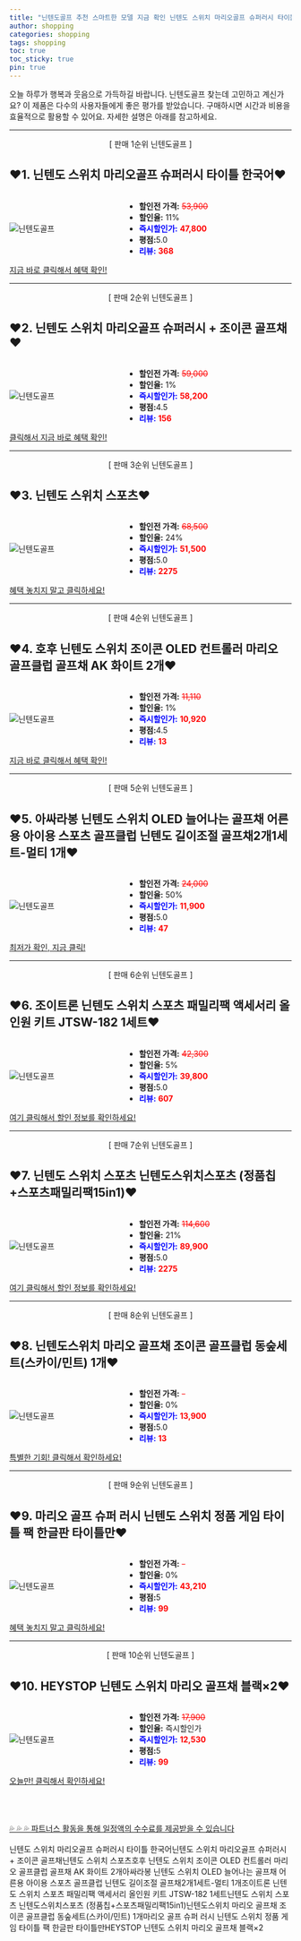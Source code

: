 ```yaml
---
title: "닌텐도골프 추천 스마트한 모델 지금 확인 닌텐도 스위치 마리오골프 슈퍼러시 타이틀"
author: shopping
categories: shopping
tags: shopping
toc: true
toc_sticky: true
pin: true
---
```

오늘 하루가 행복과 웃음으로 가득하길 바랍니다. 닌텐도골프 찾는데 고민하고 계신가요? 이 제품은 다수의 사용자들에게 좋은 평가를 받았습니다. 구매하시면 시간과 비용을 효율적으로 활용할 수 있어요. 자세한 설명은 아래를 참고하세요.

---
<p class="toplist" style="text-align: center;">[ 판매 1순위 닌텐도골프 ]</p>

<h2><strong>❤️1. 닌텐도 스위치 마리오골프 슈퍼러시 타이틀 한국어❤️</strong></h2>

<div style="display: flex; align-items: center;">
    <div style="flex: 0.4;">
        <img src="https://thumbnail6.coupangcdn.com/thumbnails/remote/230x230ex/image/vendor_inventory/12e1/4a2024b946b20130991d9e5825cab5c7671fb3cc11c1659c933c5b0ffddd.jpg" alt="닌텐도골프" style="max-width: 100%;">
    </div>
    <div style="flex: 0.6; margin-left: 10px;">
        <ul>
            <li><strong>할인전 가격:</strong> <del style="color: red;">53,900</del></li>
            <li><strong>할인율:</strong> 11%</li>
            <li><span style='color:blue'><strong>즉시할인가:</strong></span> <span style='color:red'><strong>47,800</strong></span></li>
            <li><strong>평점:</strong>5.0</li>
            <li><span style='color:blue'><strong>리뷰:</strong></span> <span style='color:red'><strong>368</strong></span></li>
        </ul>
    </div>
</div>
<div class="center">
    <a href="https://link.coupang.com/re/AFFSDP?lptag=AF9450613&subid=navercafe1&pageKey=5581690344&traceid=V0-153&itemId=8922639394&vendorItemId=88774204640" class="myButton">
        지금 바로 클릭해서 혜택 확인!
    </a>
</div>


---
<p class="toplist" style="text-align: center;">[ 판매 2순위 닌텐도골프 ]</p>

<h2><strong>❤️2. 닌텐도 스위치 마리오골프 슈퍼러시 + 조이콘 골프채❤️</strong></h2>

<div style="display: flex; align-items: center;">
    <div style="flex: 0.4;">
        <img src="https://thumbnail6.coupangcdn.com/thumbnails/remote/230x230ex/image/vendor_inventory/23fe/ccf30a3c7f292846dd2bec1fc44c6230311bbeb1619aa1aad487249cea9c.jpg" alt="닌텐도골프" style="max-width: 100%;">
    </div>
    <div style="flex: 0.6; margin-left: 10px;">
        <ul>
            <li><strong>할인전 가격:</strong> <del style="color: red;">59,000</del></li>
            <li><strong>할인율:</strong> 1%</li>
            <li><span style='color:blue'><strong>즉시할인가:</strong></span> <span style='color:red'><strong>58,200</strong></span></li>
            <li><strong>평점:</strong>4.5</li>
            <li><span style='color:blue'><strong>리뷰:</strong></span> <span style='color:red'><strong>156</strong></span></li>
        </ul>
    </div>
</div>
<div class="center">
    <a href="https://link.coupang.com/re/AFFSDP?lptag=AF9450613&subid=navercafe1&pageKey=5838012562&traceid=V0-153&itemId=10122924210&vendorItemId=90203271446" class="myButton">
        클릭해서 지금 바로 혜택 확인!
    </a>
</div>


---
<p class="toplist" style="text-align: center;">[ 판매 3순위 닌텐도골프 ]</p>

<h2><strong>❤️3. 닌텐도 스위치 스포츠❤️</strong></h2>

<div style="display: flex; align-items: center;">
    <div style="flex: 0.4;">
        <img src="https://thumbnail6.coupangcdn.com/thumbnails/remote/230x230ex/image/vendor_inventory/0e48/58a9d012cab28204c5b68880beb7942373f89ad1d2be8e7d7756419e915d.jpg" alt="닌텐도골프" style="max-width: 100%;">
    </div>
    <div style="flex: 0.6; margin-left: 10px;">
        <ul>
            <li><strong>할인전 가격:</strong> <del style="color: red;">68,500</del></li>
            <li><strong>할인율:</strong> 24%</li>
            <li><span style='color:blue'><strong>즉시할인가:</strong></span> <span style='color:red'><strong>51,500</strong></span></li>
            <li><strong>평점:</strong>5.0</li>
            <li><span style='color:blue'><strong>리뷰:</strong></span> <span style='color:red'><strong>2275</strong></span></li>
        </ul>
    </div>
</div>
<div class="center">
    <a href="https://link.coupang.com/re/AFFSDP?lptag=AF9450613&subid=navercafe1&pageKey=6530410742&traceid=V0-153&itemId=18826157714&vendorItemId=81221492455" class="myButton">
        혜택 놓치지 말고 클릭하세요!
    </a>
</div>


---
<p class="toplist" style="text-align: center;">[ 판매 4순위 닌텐도골프 ]</p>

<h2><strong>❤️4. 호후 닌텐도 스위치 조이콘 OLED 컨트롤러 마리오 골프클럽 골프채 AK 화이트 2개❤️</strong></h2>

<div style="display: flex; align-items: center;">
    <div style="flex: 0.4;">
        <img src="https://thumbnail8.coupangcdn.com/thumbnails/remote/230x230ex/image/retail/images/2023/05/24/9/3/5f4ad34c-c4e9-4e9a-819b-516fdebeebbe.jpg" alt="닌텐도골프" style="max-width: 100%;">
    </div>
    <div style="flex: 0.6; margin-left: 10px;">
        <ul>
            <li><strong>할인전 가격:</strong> <del style="color: red;">11,110</del></li>
            <li><strong>할인율:</strong> 1%</li>
            <li><span style='color:blue'><strong>즉시할인가:</strong></span> <span style='color:red'><strong>10,920</strong></span></li>
            <li><strong>평점:</strong>4.5</li>
            <li><span style='color:blue'><strong>리뷰:</strong></span> <span style='color:red'><strong>13</strong></span></li>
        </ul>
    </div>
</div>
<div class="center">
    <a href="https://link.coupang.com/re/AFFSDP?lptag=AF9450613&subid=navercafe1&pageKey=7354959229&traceid=V0-153&itemId=18935701600&vendorItemId=86062328941" class="myButton">
        지금 바로 클릭해서 혜택 확인!
    </a>
</div>


---
<p class="toplist" style="text-align: center;">[ 판매 5순위 닌텐도골프 ]</p>

<h2><strong>❤️5. 아싸라봉 닌텐도 스위치 OLED 늘어나는 골프채 어른용 아이용 스포츠 골프클럽 닌텐도 길이조절 골프채2개1세트-멀티 1개❤️</strong></h2>

<div style="display: flex; align-items: center;">
    <div style="flex: 0.4;">
        <img src="https://thumbnail9.coupangcdn.com/thumbnails/remote/230x230ex/image/vendor_inventory/7acf/5d71303ad732a5bdb8bb98ca560552e40d5cbcc5f33249cc1a17eaaa5abf.jpg" alt="닌텐도골프" style="max-width: 100%;">
    </div>
    <div style="flex: 0.6; margin-left: 10px;">
        <ul>
            <li><strong>할인전 가격:</strong> <del style="color: red;">24,000</del></li>
            <li><strong>할인율:</strong> 50%</li>
            <li><span style='color:blue'><strong>즉시할인가:</strong></span> <span style='color:red'><strong>11,900</strong></span></li>
            <li><strong>평점:</strong>5.0</li>
            <li><span style='color:blue'><strong>리뷰:</strong></span> <span style='color:red'><strong>47</strong></span></li>
        </ul>
    </div>
</div>
<div class="center">
    <a href="https://link.coupang.com/re/AFFSDP?lptag=AF9450613&subid=navercafe1&pageKey=7201943242&traceid=V0-153&itemId=18346357469&vendorItemId=85478032942" class="myButton">
        최저가 확인, 지금 클릭!
    </a>
</div>


---
<p class="toplist" style="text-align: center;">[ 판매 6순위 닌텐도골프 ]</p>

<h2><strong>❤️6. 조이트론 닌텐도 스위치 스포츠 패밀리팩 액세서리 올인원 키트 JTSW-182 1세트❤️</strong></h2>

<div style="display: flex; align-items: center;">
    <div style="flex: 0.4;">
        <img src="https://thumbnail9.coupangcdn.com/thumbnails/remote/230x230ex/image/retail/images/1049594113929888-0b587b40-fb0d-4394-9e03-9d0447071775.jpg" alt="닌텐도골프" style="max-width: 100%;">
    </div>
    <div style="flex: 0.6; margin-left: 10px;">
        <ul>
            <li><strong>할인전 가격:</strong> <del style="color: red;">42,300</del></li>
            <li><strong>할인율:</strong> 5%</li>
            <li><span style='color:blue'><strong>즉시할인가:</strong></span> <span style='color:red'><strong>39,800</strong></span></li>
            <li><strong>평점:</strong>5.0</li>
            <li><span style='color:blue'><strong>리뷰:</strong></span> <span style='color:red'><strong>607</strong></span></li>
        </ul>
    </div>
</div>
<div class="center">
    <a href="https://link.coupang.com/re/AFFSDP?lptag=AF9450613&subid=navercafe1&pageKey=6716184424&traceid=V0-153&itemId=15608644890&vendorItemId=82826834273" class="myButton">
        여기 클릭해서 할인 정보를 확인하세요!
    </a>
</div>


---
<p class="toplist" style="text-align: center;">[ 판매 7순위 닌텐도골프 ]</p>

<h2><strong>❤️7. 닌텐도 스위치 스포츠 닌텐도스위치스포츠 (정품칩+스포츠패밀리팩15in1)❤️</strong></h2>

<div style="display: flex; align-items: center;">
    <div style="flex: 0.4;">
        <img src="https://thumbnail10.coupangcdn.com/thumbnails/remote/230x230ex/image/vendor_inventory/6b84/736417ef14ad3e35ca8056c58a343cf0c4d630de0addd160daa5b7a259ed.jpg" alt="닌텐도골프" style="max-width: 100%;">
    </div>
    <div style="flex: 0.6; margin-left: 10px;">
        <ul>
            <li><strong>할인전 가격:</strong> <del style="color: red;">114,600</del></li>
            <li><strong>할인율:</strong> 21%</li>
            <li><span style='color:blue'><strong>즉시할인가:</strong></span> <span style='color:red'><strong>89,900</strong></span></li>
            <li><strong>평점:</strong>5.0</li>
            <li><span style='color:blue'><strong>리뷰:</strong></span> <span style='color:red'><strong>2275</strong></span></li>
        </ul>
    </div>
</div>
<div class="center">
    <a href="https://link.coupang.com/re/AFFSDP?lptag=AF9450613&subid=navercafe1&pageKey=6530410742&traceid=V0-153&itemId=20760796593&vendorItemId=87830942059" class="myButton">
        여기 클릭해서 할인 정보를 확인하세요!
    </a>
</div>


---
<p class="toplist" style="text-align: center;">[ 판매 8순위 닌텐도골프 ]</p>

<h2><strong>❤️8. 닌텐도스위치 마리오 골프채 조이콘 골프클럽 동숲세트(스카이/민트) 1개❤️</strong></h2>

<div style="display: flex; align-items: center;">
    <div style="flex: 0.4;">
        <img src="https://thumbnail6.coupangcdn.com/thumbnails/remote/230x230ex/image/vendor_inventory/58ea/f464e7d9867f8d35fcdc4448a7eba157e93b4199adcc963b7f0ae79b4c6b.jpg" alt="닌텐도골프" style="max-width: 100%;">
    </div>
    <div style="flex: 0.6; margin-left: 10px;">
        <ul>
            <li><strong>할인전 가격:</strong> <del style="color: red;">-</del></li>
            <li><strong>할인율:</strong> 0%</li>
            <li><span style='color:blue'><strong>즉시할인가:</strong></span> <span style='color:red'><strong>13,900</strong></span></li>
            <li><strong>평점:</strong>5.0</li>
            <li><span style='color:blue'><strong>리뷰:</strong></span> <span style='color:red'><strong>13</strong></span></li>
        </ul>
    </div>
</div>
<div class="center">
    <a href="https://link.coupang.com/re/AFFSDP?lptag=AF9450613&subid=navercafe1&pageKey=6096333412&traceid=V0-153&itemId=11394913882&vendorItemId=78670951892" class="myButton">
        특별한 기회! 클릭해서 확인하세요!
    </a>
</div>


---
<p class="toplist" style="text-align: center;">[ 판매 9순위 닌텐도골프 ]</p>

<h2><strong>❤️9. 마리오 골프 슈퍼 러시 닌텐도 스위치 정품 게임 타이틀 팩 한글판 타이틀만❤️</strong></h2>

<div style="display: flex; align-items: center;">
    <div style="flex: 0.4;">
        <img src="https://thumbnail8.coupangcdn.com/thumbnails/remote/230x230ex/image/vendor_inventory/babe/5a4b3752ecb0d4253a62a74489310ef7ca485d084d0113fc9ddf2bfd619a.jpeg" alt="닌텐도골프" style="max-width: 100%;">
    </div>
    <div style="flex: 0.6; margin-left: 10px;">
        <ul>
            <li><strong>할인전 가격:</strong> <del style="color: red;">-</del></li>
            <li><strong>할인율:</strong> 0%</li>
            <li><span style='color:blue'><strong>즉시할인가:</strong></span> <span style='color:red'><strong>43,210</strong></span></li>
            <li><strong>평점:</strong>5</li>
            <li><span style='color:blue'><strong>리뷰:</strong></span> <span style='color:red'><strong>99</strong></span></li>
        </ul>
    </div>
</div>
<div class="center">
    <a href="https://link.coupang.com/re/AFFSDP?lptag=AF9450613&subid=navercafe1&pageKey=8008846538&traceid=V0-153&itemId=22334920659&vendorItemId=89380191836" class="myButton">
        혜택 놓치지 말고 클릭하세요!
    </a>
</div>


---
<p class="toplist" style="text-align: center;">[ 판매 10순위 닌텐도골프 ]</p>

<h2><strong>❤️10. HEYSTOP 닌텐도 스위치 마리오 골프채 블랙×2❤️</strong></h2>

<div style="display: flex; align-items: center;">
    <div style="flex: 0.4;">
        <img src="https://thumbnail10.coupangcdn.com/thumbnails/remote/230x230ex/image/vendor_inventory/480e/56ee1e8a7830d2201c44bef71914fb4e83fe816b3c67e840bfc0249655ce.jpg" alt="닌텐도골프" style="max-width: 100%;">
    </div>
    <div style="flex: 0.6; margin-left: 10px;">
        <ul>
            <li><strong>할인전 가격:</strong> <del style="color: red;">17,900</del></li>
            <li><strong>할인율:</strong> 즉시할인가</li>
            <li><span style='color:blue'><strong>즉시할인가:</strong></span> <span style='color:red'><strong>12,530</strong></span></li>
            <li><strong>평점:</strong>5</li>
            <li><span style='color:blue'><strong>리뷰:</strong></span> <span style='color:red'><strong>99</strong></span></li>
        </ul>
    </div>
</div>
<div class="center">
    <a href="https://link.coupang.com/re/AFFSDP?lptag=AF9450613&subid=navercafe1&pageKey=8230774619&traceid=V0-153&itemId=23688278325&vendorItemId=90713435483" class="myButton">
        오늘만! 클릭해서 확인하세요!
    </a>
</div>

<br><br><br>[💦 💦 💦 파트너스 활동을 통해 일정액의 수수료를 제공받을 수 있습니다](https://link.coupang.com/a/bcpT2c)<br><br>닌텐도 스위치 마리오골프 슈퍼러시 타이틀 한국어닌텐도 스위치 마리오골프 슈퍼러시 + 조이콘 골프채닌텐도 스위치 스포츠호후 닌텐도 스위치 조이콘 OLED 컨트롤러 마리오 골프클럽 골프채 AK 화이트 2개아싸라봉 닌텐도 스위치 OLED 늘어나는 골프채 어른용 아이용 스포츠 골프클럽 닌텐도 길이조절 골프채2개1세트-멀티 1개조이트론 닌텐도 스위치 스포츠 패밀리팩 액세서리 올인원 키트 JTSW-182 1세트닌텐도 스위치 스포츠 닌텐도스위치스포츠 (정품칩+스포츠패밀리팩15in1)닌텐도스위치 마리오 골프채 조이콘 골프클럽 동숲세트(스카이/민트) 1개마리오 골프 슈퍼 러시 닌텐도 스위치 정품 게임 타이틀 팩 한글판 타이틀만HEYSTOP 닌텐도 스위치 마리오 골프채 블랙×2